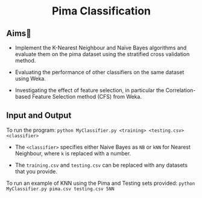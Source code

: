 <p align="center">  
   <h1 align="center">Pima Classification</h1>
</p>

Aims:mag_right:
-----
- Implement  the  K-Nearest  Neighbour  and  Naïve  Bayes  algorithms  and  evaluate them on the pima dataset using the stratified cross validation method. 

- Evaluating the performance of  other  classifiers  on  the  same  dataset  using  Weka. 

- Investigating  the  effect  of  feature selection, in particular the Correlation-based Feature Selection method (CFS) from Weka.

Input and Output
----------------
To run the program:
`python MyClassifier.py <training> <testing.csv> <classifier>`

- The `<classifier>` specifies either Naive Bayes as `NB` or `kNN` for Nearest Neighbour, where `k` is replaced with a number.

- The `training.csv` and `testing.csv` can be replaced with any datasets that you provide.

To run an example of KNN using the Pima and Testing sets provided:
`python MyClassifier.py pima.csv testing.csv 5NN`

